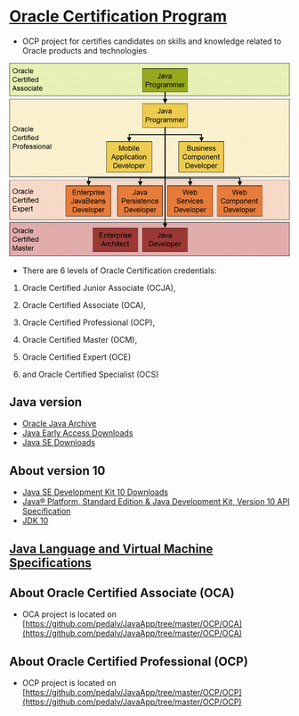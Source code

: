 # [Oracle Certification Program](https://en.wikipedia.org/wiki/Oracle_Certification_Program)
- OCP project for certifies candidates on skills and knowledge related to Oracle products and technologies

![Oracle Java Certification Path](https://github.com/pedalv/JavaApp/blob/master/OCP/Java_Certification_Path.png) 

- There are 6 levels of Oracle Certification credentials: 

1. Oracle Certified Junior Associate (OCJA), 

2. Oracle Certified Associate (OCA), 

3. Oracle Certified Professional (OCP), 

4. Oracle Certified Master (OCM), 

5. Oracle Certified Expert (OCE) 

6. and Oracle Certified Specialist (OCS)

## Java version
- [Oracle Java Archive](http://www.oracle.com/technetwork/java/archive-139210.html)
- [Java Early Access Downloads](http://www.oracle.com/technetwork/articles/java/ea-jsp-142245.html)
- [Java SE Downloads](http://www.oracle.com/technetwork/java/javase/downloads/index.html)

## About version 10
- [Java SE Development Kit 10 Downloads](http://www.oracle.com/technetwork/java/javase/downloads/jdk10-downloads-4416644.html)
- [Java® Platform, Standard Edition & Java Development Kit, Version 10 API Specification](https://docs.oracle.com/javase/10/docs/api/overview-summary.html)
- [JDK 10](http://openjdk.java.net/projects/jdk10/)

## [Java Language and Virtual Machine Specifications](https://docs.oracle.com/javase/specs/)

## About Oracle Certified Associate (OCA)
- OCA project is located on [https://github.com/pedalv/JavaApp/tree/master/OCP/OCA](https://github.com/pedalv/JavaApp/tree/master/OCP/OCA)

## About Oracle Certified Professional (OCP)
- OCP project is located on [https://github.com/pedalv/JavaApp/tree/master/OCP/OCP](https://github.com/pedalv/JavaApp/tree/master/OCP/OCP)
